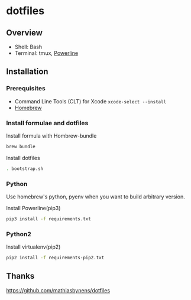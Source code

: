 # dotfiles

## Overview

- Shell: Bash
- Terminal: tmux, [Powerline](https://github.com/powerline/powerline)

## Installation

### Prerequisites

- Command Line Tools (CLT) for Xcode `xcode-select --install`
- [Homebrew](https://brew.sh/)

### Install formulae and dotfiles

Install formula with Hombrew-bundle

```bash
brew bundle
```

Install dotfiles

```bash
. bootstrap.sh
```

### Python

Use homebrew's python, pyenv when you want to build arbitrary version.

Install Powerline(pip3)

```bash
pip3 install -f requirements.txt
```

### Python2

Install virtualenv(pip2)

```bash
pip2 install -f requirements-pip2.txt
```

## Thanks
https://github.com/mathiasbynens/dotfiles
